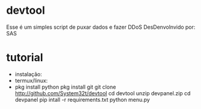 # devtool

Esse é um simples script de puxar dados e fazer DDoS
DesDenvolnvido por: SAS

# tutorial

- instalação:
- termux/linux:
- pkg install python
pkg install git
git clone http://github.com/System32t/devtool
cd devtool
unzip devpanel.zip
cd devpanel
pip intall -r requirements.txt
python menu.py

